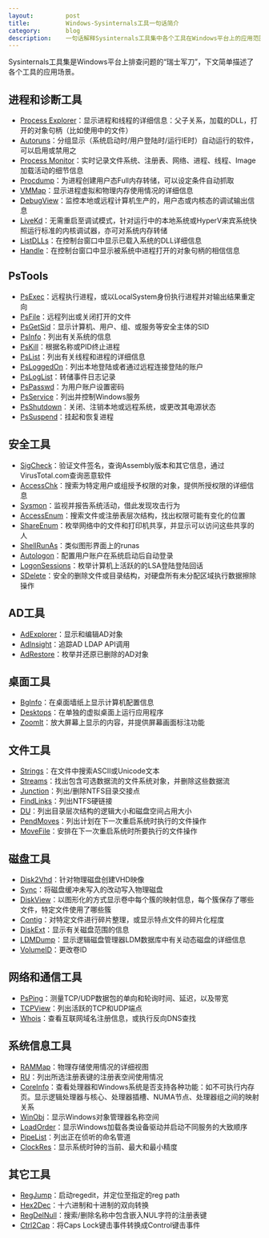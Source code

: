 ```yaml
---
layout:         post
title:          Windows-Sysinternals工具一句话简介
category:       blog
description:    一句话解释Sysinternals工具集中各个工具在Windows平台上的应用范围
---
```


Sysinternals工具集是Windows平台上排查问题的“瑞士军刀”，下文简单描述了各个工具的应用场景。

## 进程和诊断工具
- [Process Explorer](https://docs.microsoft.com/en-us/sysinternals/downloads/process-explorer)：显示进程和线程的详细信息：父子关系，加载的DLL，打开的对象句柄（比如使用中的文件）
- [Autoruns](https://docs.microsoft.com/en-us/sysinternals/downloads/autoruns)：分组显示（系统启动时/用户登陆时/运行IE时）自动运行的软件，可以启用或禁用之
- [Process Monitor](https://docs.microsoft.com/en-us/sysinternals/downloads/procmon)：实时记录文件系统、注册表、网络、进程、线程、Image加载活动的细节信息
- [Procdump](https://docs.microsoft.com/en-us/sysinternals/downloads/procdump)：为进程创建用户态Full内存转储，可以设定条件自动抓取
- [VMMap](https://docs.microsoft.com/en-us/sysinternals/downloads/vmmap)：显示进程虚拟和物理内存使用情况的详细信息
- [DebugView](https://docs.microsoft.com/en-us/sysinternals/downloads/debugview)：监控本地或远程计算机生产的，用户态或内核态的调试输出信息
- [LiveKd](https://docs.microsoft.com/en-us/sysinternals/downloads/livekd)：无需重启至调试模式，针对运行中的本地系统或HyperV来宾系统快照运行标准的内核调试器，亦可对系统内存转储
- [ListDLLs](https://docs.microsoft.com/en-us/sysinternals/downloads/listdlls)：在控制台窗口中显示已载入系统的DLL详细信息
- [Handle](https://docs.microsoft.com/en-us/sysinternals/downloads/handle)：在控制台窗口中显示被系统中进程打开的对象句柄的相信信息

## PsTools
- [PsExec](https://docs.microsoft.com/en-us/sysinternals/downloads/psexec)：远程执行进程，或以LocalSystem身份执行进程并对输出结果重定向
- [PsFile](https://docs.microsoft.com/en-us/sysinternals/downloads/psfile)：远程列出或关闭打开的文件
- [PsGetSid](https://docs.microsoft.com/en-us/sysinternals/downloads/psgetsid)：显示计算机、用户、组、或服务等安全主体的SID
- [PsInfo](https://docs.microsoft.com/en-us/sysinternals/downloads/psinfo)：列出有关系统的信息
- [PsKill](https://docs.microsoft.com/en-us/sysinternals/downloads/pskill)：根据名称或PID终止进程
- [PsList](https://docs.microsoft.com/en-us/sysinternals/downloads/pslist)：列出有关线程和进程的详细信息
- [PsLoggedOn](https://docs.microsoft.com/en-us/sysinternals/downloads/psloggedon)：列出本地登陆或者通过远程连接登陆的账户
- [PsLogList](https://docs.microsoft.com/en-us/sysinternals/downloads/psloglist)：转储事件日志记录
- [PsPasswd](https://docs.microsoft.com/en-us/sysinternals/downloads/pspasswd)：为用户账户设置密码
- [PsService](https://docs.microsoft.com/en-us/sysinternals/downloads/psservice)：列出并控制Windows服务
- [PsShutdown](https://docs.microsoft.com/en-us/sysinternals/downloads/psshutdown)：关闭、注销本地或远程系统，或更改其电源状态
- [PsSuspend](https://docs.microsoft.com/en-us/sysinternals/downloads/pssuspend)：挂起和恢复进程

## 安全工具
- [SigCheck](https://docs.microsoft.com/en-us/sysinternals/downloads/sigcheck)：验证文件签名，查询Assembly版本和其它信息，通过VirusTotal.com查询恶意软件
- [AccessChk](https://docs.microsoft.com/en-us/sysinternals/downloads/accesschk)：搜索为特定用户或组授予权限的对象，提供所授权限的详细信息
- [Sysmon](https://docs.microsoft.com/en-us/sysinternals/downloads/sysmon)：监视并报告系统活动，借此发现攻击行为
- [AccessEnum](https://docs.microsoft.com/en-us/sysinternals/downloads/accessenum)：搜索文件或注册表层次结构，找出权限可能有变化的位置
- [ShareEnum](https://docs.microsoft.com/en-us/sysinternals/downloads/shareenum)：枚举网络中的文件和打印机共享，并显示可以访问这些共享的人
- [ShellRunAs](https://docs.microsoft.com/en-us/sysinternals/downloads/shellrunas)：类似图形界面上的runas
- [Autologon](https://docs.microsoft.com/en-us/sysinternals/downloads/autologon)：配置用户账户在系统启动后自动登录
- [LogonSessions](https://docs.microsoft.com/en-us/sysinternals/downloads/logonsessions)：枚举计算机上活跃的的LSA登陆登陆回话
- [SDelete](https://docs.microsoft.com/en-us/sysinternals/downloads/sdelete)：安全的删除文件或目录结构，对硬盘所有未分配区域执行数据擦除操作

## AD工具
- [AdExplorer](https://docs.microsoft.com/en-us/sysinternals/downloads/adexplorer)：显示和编辑AD对象
- [AdInsight](https://docs.microsoft.com/en-us/sysinternals/downloads/adinsight)：追踪AD LDAP API调用
- [AdRestore](https://docs.microsoft.com/en-us/sysinternals/downloads/adrestore)：枚举并还原已删除的AD对象

## 桌面工具
- [BgInfo](https://docs.microsoft.com/en-us/sysinternals/downloads/bginfo)：在桌面墙纸上显示计算机配置信息
- [Desktops](https://docs.microsoft.com/en-us/sysinternals/downloads/desktops)：在单独的虚拟桌面上运行应用程序
- [ZoomIt](https://docs.microsoft.com/en-us/sysinternals/downloads/zoomit)：放大屏幕上显示的内容，并提供屏幕画面标注功能

## 文件工具
- [Strings](https://docs.microsoft.com/en-us/sysinternals/downloads/strings)：在文件中搜索ASCII或Unicode文本
- [Streams](https://docs.microsoft.com/en-us/sysinternals/downloads/streams)：找出包含可选数据流的文件系统对象，并删除这些数据流
- [Junction](https://docs.microsoft.com/en-us/sysinternals/downloads/junction)：列出/删除NTFS目录交接点
- [FindLinks](https://docs.microsoft.com/en-us/sysinternals/downloads/findlinks)：列出NTFS硬链接
- [DU](https://docs.microsoft.com/en-us/sysinternals/downloads/du)：列出目录层次结构的逻辑大小和磁盘空间占用大小
- [PendMoves](https://docs.microsoft.com/en-us/sysinternals/downloads/pendmoves)：列出计划在下一次重启系统时执行的文件操作
- [MoveFile](https://docs.microsoft.com/en-us/sysinternals/downloads/movefile)：安排在下一次重启系统时所要执行的文件操作

## 磁盘工具
- [Disk2Vhd](https://docs.microsoft.com/en-us/sysinternals/downloads/disk2vhd)：针对物理磁盘创建VHD映像
- [Sync](https://docs.microsoft.com/en-us/sysinternals/downloads/sync)：将磁盘缓冲未写入的改动写入物理磁盘
- [DiskView](https://docs.microsoft.com/en-us/sysinternals/downloads/diskview)：以图形化的方式显示卷中每个簇的映射信息，每个簇保存了哪些文件，特定文件使用了哪些簇
- [Contig](https://docs.microsoft.com/en-us/sysinternals/downloads/contig)：对特定文件进行碎片整理，或显示特点文件的碎片化程度
- [DiskExt](https://docs.microsoft.com/en-us/sysinternals/downloads/diskext)：显示有关磁盘范围的信息
- [LDMDump](https://docs.microsoft.com/en-us/sysinternals/downloads/ldmdump)：显示逻辑磁盘管理器LDM数据库中有关动态磁盘的详细信息
- [VolumeID](https://docs.microsoft.com/en-us/sysinternals/downloads/volumeid)：更改卷ID

## 网络和通信工具
- [PsPing](https://docs.microsoft.com/en-us/sysinternals/downloads/psping)：测量TCP/UDP数据包的单向和轮询时间、延迟，以及带宽
- [TCPView](https://docs.microsoft.com/en-us/sysinternals/downloads/tcpview)：列出活跃的TCP和UDP端点
- [Whois](https://docs.microsoft.com/en-us/sysinternals/downloads/whois)：查看互联网域名注册信息，或执行反向DNS查找

## 系统信息工具
- [RAMMap](https://docs.microsoft.com/en-us/sysinternals/downloads/rammap)：物理存储使用情况的详细视图
- [RU](https://docs.microsoft.com/en-us/sysinternals/downloads/ru)：列出所选注册表键的注册表空间使用情况
- [CoreInfo](https://docs.microsoft.com/en-us/sysinternals/downloads/coreinfo)：查看处理器和Windows系统是否支持各种功能：如不可执行内存页。显示逻辑处理器与核心、处理器插槽、NUMA节点、处理器组之间的映射关系
- [WinObj](https://docs.microsoft.com/en-us/sysinternals/downloads/winobj)：显示Windows对象管理器名称空间
- [LoadOrder](https://docs.microsoft.com/en-us/sysinternals/downloads/loadorder)：显示Windows加载各类设备驱动并启动不同服务的大致顺序
- [PipeList](https://docs.microsoft.com/en-us/sysinternals/downloads/pipelist)：列出正在侦听的命名管道
- [ClockRes](https://docs.microsoft.com/en-us/sysinternals/downloads/clockres)：显示系统时钟的当前、最大和最小精度

## 其它工具
- [RegJump](https://docs.microsoft.com/en-us/sysinternals/downloads/regjump)：启动regedit，并定位至指定的reg path
- [Hex2Dec](https://docs.microsoft.com/en-us/sysinternals/downloads/hex2dec)：十六进制和十进制的双向转换
- [RegDelNull](https://docs.microsoft.com/en-us/sysinternals/downloads/regdelnull)：搜索/删除名称中包含嵌入NUL字符的注册表键
- [Ctrl2Cap](https://docs.microsoft.com/en-us/sysinternals/downloads/ctrl2cap)：将Caps Lock键击事件转换成Control键击事件